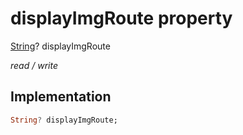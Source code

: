 


# displayImgRoute property







[String](https://api.flutter.dev/flutter/dart-core/String-class.html)? displayImgRoute
  
_<span class="feature">read / write</span>_






## Implementation

```dart
String? displayImgRoute;
```







